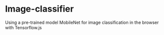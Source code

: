 # Image-classifier
Using a pre-trained model MobileNet for image classification in the browser with Tensorflow.js

